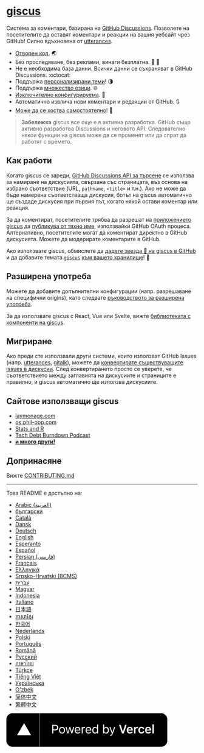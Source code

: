 # [giscus][giscus]

Система за коментари, базирана на [GitHub Discussions][discussions]. Позволете на посетителите да оставят коментари и реакции на вашия уебсайт чрез GitHub! Силно вдъхновена от [utterances][utterances].

- [Отворен код][repo]. 🌏
- Без проследяване, без реклами, винаги безплатна. 📡 🚫
- Не е необходима база данни. Всички данни се съхраняват в GitHub Discussions. :octocat:
- Поддържа [персонализирани теми][creating-custom-themes]! 🌗
- Поддържа [множество езици][multiple-languages]. 🌐
- [Изключително конфигурируема][advanced-usage]. 🔧
- Автоматично извлича нови коментари и редакции от GitHub. 🔃
- [Може да се хоства самостоятелно][self-hosting]! 🤳

> **Забележка**
> giscus все още е в активна разработка. GitHub също активно разработва Discussions и неговото API. Следователно някои функции на giscus може да се променят или да спрат да работят с времето.

## Как работи

Когато giscus се зареди, [GitHub Discussions API за търсене][search-api] се използва за намиране на дискусията, свързана със страницата, въз основа на избрано съответствие (URL, `pathname`, `<title>` и т.н.). Ако не може да бъде намерена съответстваща дискусия, ботът на giscus автоматично ще създаде дискусия при първия път, когато някой остави коментар или реакция.

За да коментират, посетителите трябва да разрешат на [приложението giscus][giscus-app] да [публикува от тяхно име][authorization], използвайки GitHub OAuth процеса. Алтернативно, посетителите могат да коментират директно в GitHub дискусията. Можете да модерирате коментарите в GitHub.

[giscus]: https://giscus.app
[discussions]: https://docs.github.com/en/discussions
[utterances]: https://github.com/utterance/utterances
[repo]: https://github.com/giscus/giscus
[advanced-usage]: https://github.com/giscus/giscus/blob/main/ADVANCED-USAGE.md
[creating-custom-themes]: https://github.com/giscus/giscus/blob/main/ADVANCED-USAGE.md#data-theme
[multiple-languages]: https://github.com/giscus/giscus/blob/main/CONTRIBUTING.md#adding-localizations
[self-hosting]: https://github.com/giscus/giscus/blob/main/SELF-HOSTING.md
[search-api]: https://docs.github.com/en/graphql/guides/using-the-graphql-api-for-discussions#search
[giscus-app]: https://github.com/apps/giscus
[authorization]: https://docs.github.com/en/developers/apps/identifying-and-authorizing-users-for-github-apps

<!-- configuration -->

Ако използвате giscus, обмислете да [дадете звезда 🌟 на giscus в GitHub][repo] и да добавите темата [`giscus`][giscus-topic] [към вашето хранилище][topic-howto]! 🎉

## Разширена употреба

Можете да добавите допълнителни конфигурации (напр. разрешаване на специфични origins), като следвате [ръководството за разширена употреба][advanced-usage].

За да използвате giscus с React, Vue или Svelte, вижте [библиотеката с компоненти на giscus][giscus-component].

## Мигриране

Ако преди сте използвали други системи, които използват GitHub Issues (напр. [utterances][utterances], [gitalk][gitalk]), можете да [конвертирате съществуващите issues в дискусии][convert]. След конвертирането просто се уверете, че съответствието между заглавията на дискусиите и страниците е правилно, и giscus автоматично ще използва дискусиите.

## Сайтове използващи giscus

- [laymonage.com][laymonage-website]
- [os.phil-opp.com][os-phil-opp]
- [Stats and R][statsandr]
- [Tech Debt Burndown Podcast][techdebtburndown]
- [**и много други!**][giscus-topic]

## Допринасяне

Вижте [CONTRIBUTING.md][contributing]

[giscus-component]: https://github.com/giscus/giscus-component
[repo]: https://github.com/giscus/giscus
[giscus-topic]: https://github.com/topics/giscus
[topic-howto]: https://docs.github.com/en/github/administering-a-repository/classifying-your-repository-with-topics
[advanced-usage]: https://github.com/giscus/giscus/blob/main/ADVANCED-USAGE.md
[utterances]: https://github.com/utterance/utterances
[gitalk]: https://github.com/gitalk/gitalk
[convert]: https://docs.github.com/en/discussions/managing-discussions-for-your-community/moderating-discussions#converting-an-issue-to-a-discussion
[laymonage-website]: https://laymonage.com/posts/giscus
[os-phil-opp]: https://os.phil-opp.com
[statsandr]: https://statsandr.com
[techdebtburndown]: https://techdebtburndown.com
[contributing]: https://github.com/giscus/giscus/blob/main/CONTRIBUTING.md

<!-- end -->

---

Това README е достъпно на:

- [Arabic (العربية)](README.ar.md)
- [български](README.bg.md)
- [Català](README.ca.md)
- [Dansk](README.da.md)
- [Deutsch](README.de.md)
- [English](README.md)
- [Esperanto](README.eo.md)
- [Español](README.es.md)
- [Persian (فارسی)](README.fa.md)
- [Français](README.fr.md)
- [Ελληνικά](README.gr.md)
- [Srpsko-Hrvatski (BCMS)](README.hbs.md)
- [עברית](README.he.md)
- [Magyar](README.hu.md)
- [Indonesia](README.id.md)
- [Italiano](README.it.md)
- [日本語](README.ja.md)
- [ភាសាខ្មែរ](README.kh.md)
- [한국어](README.ko.md)
- [Nederlands](README.nl.md)
- [Polski](README.pl.md)
- [Português](README.pt.md)
- [Română](README.ro.md)
- [Русский](README.ru.md)
- [ภาษาไทย](README.th.md)
- [Türkçe](README.tr.md)
- [Tiếng Việt](README.vi.md)
- [Українська](README.uk.md)
- [O'zbek](README.uz.md)
- [简体中文](README.zh-CN.md)
- [繁體中文](README.zh-TW.md)

[![Powered by Vercel](public/powered-by-vercel.svg)][vercel]

[vercel]: https://vercel.com/?utm_source=giscus&utm_campaign=oss
